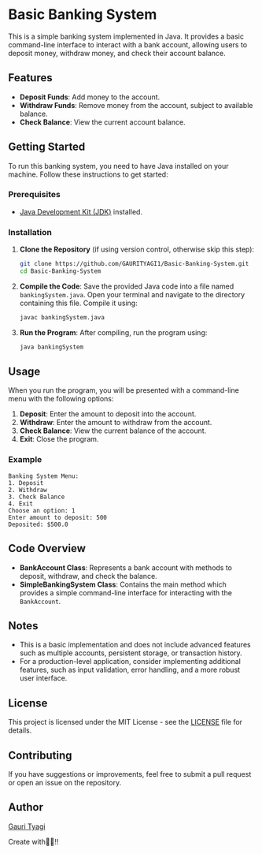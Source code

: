 # Basic Banking System

This is a simple banking system implemented in Java. It provides a basic command-line interface to interact with a bank account, allowing users to deposit money, withdraw money, and check their account balance.

## Features

- **Deposit Funds**: Add money to the account.
- **Withdraw Funds**: Remove money from the account, subject to available balance.
- **Check Balance**: View the current account balance.

## Getting Started

To run this banking system, you need to have Java installed on your machine. Follow these instructions to get started:

### Prerequisites

- [Java Development Kit (JDK)](https://www.oracle.com/java/technologies/javase-jdk11-downloads.html) installed.

### Installation

1. **Clone the Repository** (if using version control, otherwise skip this step):
   ```bash
   git clone https://github.com/GAURITYAGI1/Basic-Banking-System.git
   cd Basic-Banking-System
   ```

2. **Compile the Code**:
   Save the provided Java code into a file named `bankingSystem.java`. Open your terminal and navigate to the directory containing this file. Compile it using:
   ```bash
   javac bankingSystem.java
   ```

3. **Run the Program**:
   After compiling, run the program using:
   ```bash
   java bankingSystem
   ```

## Usage

When you run the program, you will be presented with a command-line menu with the following options:

1. **Deposit**: Enter the amount to deposit into the account.
2. **Withdraw**: Enter the amount to withdraw from the account.
3. **Check Balance**: View the current balance of the account.
4. **Exit**: Close the program.

### Example

```
Banking System Menu:
1. Deposit
2. Withdraw
3. Check Balance
4. Exit
Choose an option: 1
Enter amount to deposit: 500
Deposited: $500.0
```

## Code Overview

- **BankAccount Class**: Represents a bank account with methods to deposit, withdraw, and check the balance.
- **SimpleBankingSystem Class**: Contains the main method which provides a simple command-line interface for interacting with the `BankAccount`.

## Notes

- This is a basic implementation and does not include advanced features such as multiple accounts, persistent storage, or transaction history.
- For a production-level application, consider implementing additional features, such as input validation, error handling, and a more robust user interface.

## License

This project is licensed under the MIT License - see the [LICENSE](LICENSE) file for details.

## Contributing

If you have suggestions or improvements, feel free to submit a pull request or open an issue on the repository.

## Author

[Gauri Tyagi](https://github.com/GAURITYAGI1)

Create with🤍💖!!
